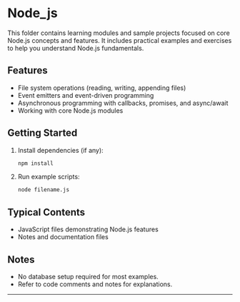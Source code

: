 # Node_js

This folder contains learning modules and sample projects focused on core Node.js concepts and features. It includes practical examples and exercises to help you understand Node.js fundamentals.

## Features

- File system operations (reading, writing, appending files)
- Event emitters and event-driven programming
- Asynchronous programming with callbacks, promises, and async/await
- Working with core Node.js modules

## Getting Started

1. Install dependencies (if any):
   ```sh
   npm install
   ```
2. Run example scripts:
   ```sh
   node filename.js
   ```

## Typical Contents

- JavaScript files demonstrating Node.js features
- Notes and documentation files

## Notes

- No database setup required for most examples.
- Refer to code comments and notes for explanations.

---